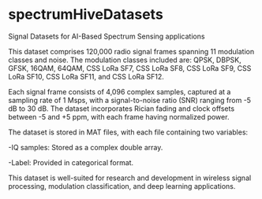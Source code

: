 # spectrumHiveDatasets
Signal Datasets for AI-Based Spectrum Sensing applications

This dataset comprises 120,000 radio signal frames spanning 11 modulation classes and noise. The modulation classes included are: QPSK, DBPSK, GFSK, 16QAM, 64QAM, CSS LoRa SF7, CSS LoRa SF8, CSS LoRa SF9, CSS LoRa SF10, CSS LoRa SF11, and CSS LoRa SF12.

Each signal frame consists of 4,096 complex samples, captured at a sampling rate of 1 Msps, with a signal-to-noise ratio (SNR) ranging from -5 dB to 30 dB. The dataset incorporates Rician fading and clock offsets between -5 and +5 ppm, with each frame having normalized power.

The dataset is stored in MAT files, with each file containing two variables:

-IQ samples: Stored as a complex double array.

-Label: Provided in categorical format.

This dataset is well-suited for research and development in wireless signal processing, modulation classification, and deep learning applications.
